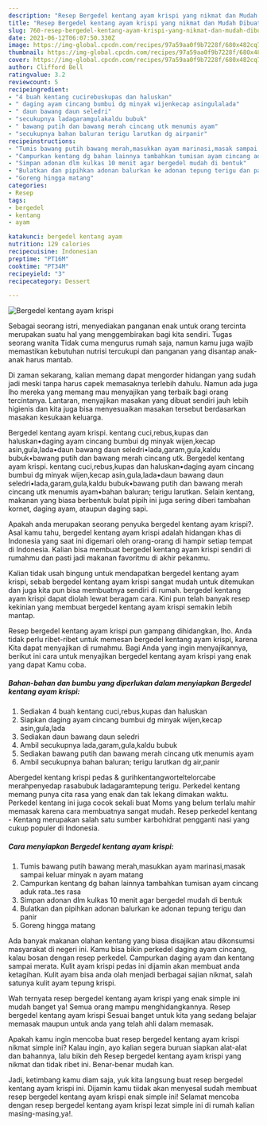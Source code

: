 ```yaml
---
description: "Resep Bergedel kentang ayam krispi yang nikmat dan Mudah Dibuat"
title: "Resep Bergedel kentang ayam krispi yang nikmat dan Mudah Dibuat"
slug: 760-resep-bergedel-kentang-ayam-krispi-yang-nikmat-dan-mudah-dibuat
date: 2021-06-12T06:07:50.330Z
image: https://img-global.cpcdn.com/recipes/97a59aa0f9b7228f/680x482cq70/bergedel-kentang-ayam-krispi-foto-resep-utama.jpg
thumbnail: https://img-global.cpcdn.com/recipes/97a59aa0f9b7228f/680x482cq70/bergedel-kentang-ayam-krispi-foto-resep-utama.jpg
cover: https://img-global.cpcdn.com/recipes/97a59aa0f9b7228f/680x482cq70/bergedel-kentang-ayam-krispi-foto-resep-utama.jpg
author: Clifford Bell
ratingvalue: 3.2
reviewcount: 5
recipeingredient:
- "4 buah kentang cucirebuskupas dan haluskan"
- " daging ayam cincang bumbui dg minyak wijenkecap asingulalada"
- " daun bawang daun seledri"
- "secukupnya ladagaramgulakaldu bubuk"
- " bawang putih dan bawang merah cincang utk menumis ayam"
- "secukupnya bahan baluran terigu larutkan dg airpanir"
recipeinstructions:
- "Tumis bawang putih bawang merah,masukkan ayam marinasi,masak sampai keluar minyak n ayam matang"
- "Campurkan kentang dg bahan lainnya tambahkan tumisan ayam cincang aduk rata..tes rasa"
- "Simpan adonan dlm kulkas 10 menit agar bergedel mudah di bentuk"
- "Bulatkan dan pipihkan adonan balurkan ke adonan tepung terigu dan panir"
- "Goreng hingga matang"
categories:
- Resep
tags:
- bergedel
- kentang
- ayam

katakunci: bergedel kentang ayam 
nutrition: 129 calories
recipecuisine: Indonesian
preptime: "PT16M"
cooktime: "PT34M"
recipeyield: "3"
recipecategory: Dessert

---
```



![Bergedel kentang ayam krispi](https://img-global.cpcdn.com/recipes/97a59aa0f9b7228f/680x482cq70/bergedel-kentang-ayam-krispi-foto-resep-utama.jpg)

Sebagai seorang istri, menyediakan panganan enak untuk orang tercinta merupakan suatu hal yang menggembirakan bagi kita sendiri. Tugas seorang  wanita Tidak cuma mengurus rumah saja, namun kamu juga wajib memastikan kebutuhan nutrisi tercukupi dan panganan yang disantap anak-anak harus mantab.

Di zaman  sekarang, kalian memang dapat mengorder hidangan yang sudah jadi meski tanpa harus capek memasaknya terlebih dahulu. Namun ada juga lho mereka yang memang mau menyajikan yang terbaik bagi orang tercintanya. Lantaran, menyajikan masakan yang dibuat sendiri jauh lebih higienis dan kita juga bisa menyesuaikan masakan tersebut berdasarkan masakan kesukaan keluarga. 

Bergedel kentang ayam krispi. kentang cuci,rebus,kupas dan haluskan•daging ayam cincang bumbui dg minyak wijen,kecap asin,gula,lada•daun bawang daun seledri•lada,garam,gula,kaldu bubuk•bawang putih dan bawang merah cincang utk. Bergedel kentang ayam krispi. kentang cuci,rebus,kupas dan haluskan•daging ayam cincang bumbui dg minyak wijen,kecap asin,gula,lada•daun bawang daun seledri•lada,garam,gula,kaldu bubuk•bawang putih dan bawang merah cincang utk menumis ayam•bahan baluran; terigu larutkan. Selain kentang, makanan yang biasa berbentuk bulat pipih ini juga sering diberi tambahan kornet, daging ayam, ataupun daging sapi.

Apakah anda merupakan seorang penyuka bergedel kentang ayam krispi?. Asal kamu tahu, bergedel kentang ayam krispi adalah hidangan khas di Indonesia yang saat ini digemari oleh orang-orang di hampir setiap tempat di Indonesia. Kalian bisa membuat bergedel kentang ayam krispi sendiri di rumahmu dan pasti jadi makanan favoritmu di akhir pekanmu.

Kalian tidak usah bingung untuk mendapatkan bergedel kentang ayam krispi, sebab bergedel kentang ayam krispi sangat mudah untuk ditemukan dan juga kita pun bisa membuatnya sendiri di rumah. bergedel kentang ayam krispi dapat diolah lewat beragam cara. Kini pun telah banyak resep kekinian yang membuat bergedel kentang ayam krispi semakin lebih mantap.

Resep bergedel kentang ayam krispi pun gampang dihidangkan, lho. Anda tidak perlu ribet-ribet untuk memesan bergedel kentang ayam krispi, karena Kita dapat menyajikan di rumahmu. Bagi Anda yang ingin menyajikannya, berikut ini cara untuk menyajikan bergedel kentang ayam krispi yang enak yang dapat Kamu coba.

<!--inarticleads1-->

##### Bahan-bahan dan bumbu yang diperlukan dalam menyiapkan Bergedel kentang ayam krispi:

1. Sediakan 4 buah kentang cuci,rebus,kupas dan haluskan
1. Siapkan  daging ayam cincang bumbui dg minyak wijen,kecap asin,gula,lada
1. Sediakan  daun bawang daun seledri
1. Ambil secukupnya lada,garam,gula,kaldu bubuk
1. Sediakan  bawang putih dan bawang merah cincang utk menumis ayam
1. Ambil secukupnya bahan baluran; terigu larutkan dg air,panir


Abergedel kentang krispi pedas &amp; gurihkentangworteltelorcabe merahpenyedap rasabubuk ladagaramtepung terigu. Perkedel kentang memang punya cita rasa yang enak dan tak lekang dimakan waktu. Perkedel kentang ini juga cocok sekali buat Moms yang belum terlalu mahir memasak karena cara membuatnya sangat mudah. Resep perkedel kentang - Kentang merupakan salah satu sumber karbohidrat pengganti nasi yang cukup populer di Indonesia. 

<!--inarticleads2-->

##### Cara menyiapkan Bergedel kentang ayam krispi:

1. Tumis bawang putih bawang merah,masukkan ayam marinasi,masak sampai keluar minyak n ayam matang
1. Campurkan kentang dg bahan lainnya tambahkan tumisan ayam cincang aduk rata..tes rasa
1. Simpan adonan dlm kulkas 10 menit agar bergedel mudah di bentuk
1. Bulatkan dan pipihkan adonan balurkan ke adonan tepung terigu dan panir
1. Goreng hingga matang


Ada banyak makanan olahan kentang yang biasa disajikan atau dikonsumsi masyarakat di negeri ini. Kamu bisa bikin perkedel daging ayam cincang, kalau bosan dengan resep perkedel. Campurkan daging ayam dan kentang sampai merata. Kulit ayam krispi pedas ini dijamin akan membuat anda ketagihan. Kulit ayam bisa anda olah menjadi berbagai sajian nikmat, salah satunya kulit ayam tepung krispi. 

Wah ternyata resep bergedel kentang ayam krispi yang enak simple ini mudah banget ya! Semua orang mampu menghidangkannya. Resep bergedel kentang ayam krispi Sesuai banget untuk kita yang sedang belajar memasak maupun untuk anda yang telah ahli dalam memasak.

Apakah kamu ingin mencoba buat resep bergedel kentang ayam krispi nikmat simple ini? Kalau ingin, ayo kalian segera buruan siapkan alat-alat dan bahannya, lalu bikin deh Resep bergedel kentang ayam krispi yang nikmat dan tidak ribet ini. Benar-benar mudah kan. 

Jadi, ketimbang kamu diam saja, yuk kita langsung buat resep bergedel kentang ayam krispi ini. Dijamin kamu tiidak akan menyesal sudah membuat resep bergedel kentang ayam krispi enak simple ini! Selamat mencoba dengan resep bergedel kentang ayam krispi lezat simple ini di rumah kalian masing-masing,ya!.

